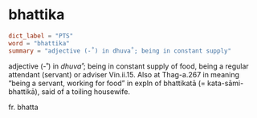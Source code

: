 # bhattika

``` toml
dict_label = "PTS"
word = "bhattika"
summary = "adjective (-˚) in dhuva˚; being in constant supply"
```

adjective (\-˚) in *dhuva˚*; being in constant supply of food, being a regular attendant (servant) or adviser Vin.ii.15. Also at Thag\-a.267 in meaning “being a servant, working for food” in expln of bhattikatā (= kata\-sāmi\-bhattikā), said of a toiling housewife.

fr. bhatta

